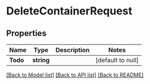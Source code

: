 # DeleteContainerRequest

## Properties
Name | Type | Description | Notes
------------ | ------------- | ------------- | -------------
**Todo** | **string** |  | [default to null]

[[Back to Model list]](../README.md#documentation-for-models) [[Back to API list]](../README.md#documentation-for-api-endpoints) [[Back to README]](../README.md)


